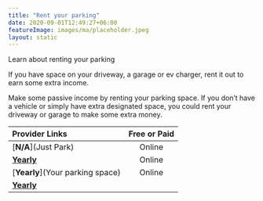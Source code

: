 ```yaml
---
title: "Rent your parking"
date: 2020-09-01T12:49:27+06:00
featureImage: images/ma/placeholder.jpeg
layout: static
---
```


Learn about renting your parking

If you have space on your driveway, a garage or ev charger, rent it out to earn some extra income.

Make some passive income by renting your parking space. If you don’t have a vehicle or simply have extra designated space, you could rent your driveway or garage to make some extra money.

| Provider Links      | Free or Paid  |  
| :-----------          | :--------------:      |  
| [**N/A**](Just Park) | Online | 
| [**Yearly**](MoneySavingExpert.com) | Online | 
| [**Yearly**](Your parking space) | Online | 
| [**Yearly**]() |  | 
  

<br/><br/>






